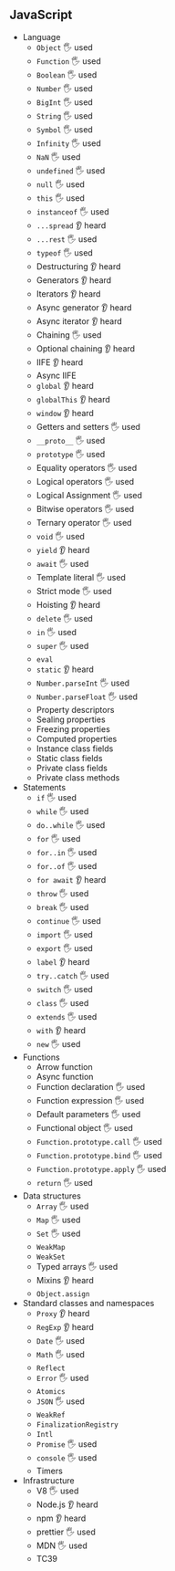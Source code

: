 ## JavaScript

- Language
  - `Object` 🖐️ used
  - `Function` 🖐️ used
  - `Boolean` 🖐️ used
  - `Number` 🖐️ used
  - `BigInt` 🖐️ used
  - `String` 🖐️ used
  - `Symbol` 🖐️ used
  - `Infinity` 🖐️ used
  - `NaN` 🖐️ used
  - `undefined` 🖐️ used
  - `null` 🖐️ used
  - `this` 🖐️ used
  - `instanceof` 🖐️ used
  - `...spread` 👂 heard
  - `...rest` 🖐️ used
  - `typeof` 🖐️ used
  - Destructuring 👂 heard
  - Generators 👂 heard
  - Iterators 👂 heard
  - Async generator 👂 heard
  - Async iterator 👂 heard
  - Chaining 🖐️ used
  - Optional chaining 👂 heard
  - IIFE 👂 heard
  - Async IIFE
  - `global` 👂 heard
  - `globalThis` 👂 heard
  - `window` 👂 heard
  - Getters and setters 🖐️ used
  - `__proto__` 🖐️ used
  - `prototype` 🖐️ used
  - Equality operators 🖐️ used
  - Logical operators 🖐️ used
  - Logical Assignment 🖐️ used
  - Bitwise operators 🖐️ used 
  - Ternary operator 🖐️ used
  - `void` 🖐️ used
  - `yield` 👂 heard
  - `await` 🖐️ used
  - Template literal 🖐️ used
  - Strict mode 🖐️ used
  - Hoisting 👂 heard
  - `delete` 🖐️ used
  - `in` 🖐️ used
  - `super` 🖐️ used
  - `eval`
  - `static` 👂 heard
  - `Number.parseInt` 🖐️ used
  - `Number.parseFloat` 🖐️ used
  - Property descriptors
  - Sealing properties
  - Freezing properties
  - Computed properties
  - Instance class fields
  - Static class fields
  - Private class fields
  - Private class methods
- Statements
  - `if` 🖐️ used
  - `while` 🖐️ used
  - `do..while` 🖐️ used
  - `for` 🖐️ used
  - `for..in` 🖐️ used
  - `for..of` 🖐️ used
  - `for await` 👂 heard
  - `throw` 🖐️ used
  - `break` 🖐️ used
  - `continue` 🖐️ used
  - `import` 🖐️ used
  - `export` 🖐️ used
  - `label` 👂 heard
  - `try..catch` 🖐️ used
  - `switch` 🖐️ used
  - `class` 🖐️ used
  - `extends` 🖐️ used
  - `with` 👂 heard
  - `new` 🖐️ used
- Functions
  - Arrow function
  - Async function
  - Function declaration 🖐️ used
  - Function expression 🖐️ used
  - Default parameters 🖐️ used
  - Functional object 🖐️ used
  - `Function.prototype.call` 🖐️ used
  - `Function.prototype.bind` 🖐️ used
  - `Function.prototype.apply` 🖐️ used
  - `return` 🖐️ used
- Data structures
  - `Array` 🖐️ used
  - `Map` 🖐️ used
  - `Set` 🖐️ used
  - `WeakMap`
  - `WeakSet`
  - Typed arrays 🖐️ used
  - Mixins 👂 heard
  - `Object.assign`
- Standard classes and namespaces
  - `Proxy` 👂 heard
  - `RegExp` 👂 heard
  - `Date` 🖐️ used
  - `Math` 🖐️ used
  - `Reflect`
  - `Error` 🖐️ used
  - `Atomics`
  - `JSON` 🖐️ used
  - `WeakRef`
  - `FinalizationRegistry`
  - `Intl`
  - `Promise` 🖐️ used
  - `console` 🖐️ used
  - Timers
- Infrastructure
  - V8 🖐️ used
  - Node.js 👂 heard
  - npm 👂 heard
  - prettier 🖐️ used
  - MDN 🖐️ used
  - TC39
